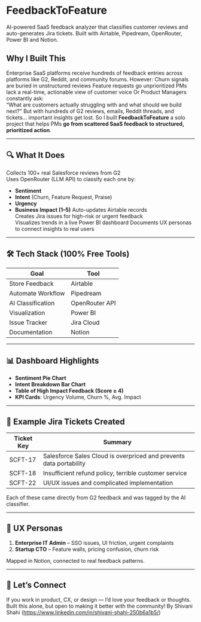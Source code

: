 # FeedbackToFeature
AI-powered SaaS feedback analyzer that classifies customer reviews and auto-generates Jira tickets. Built with Airtable, Pipedream, OpenRouter, Power BI and Notion.

## Why I Built This
Enterprise SaaS platforms receive hundreds of feedback entries across platforms like G2, Reddit, and community forums. However:
 Churn signals are buried in unstructured reviews
 Feature requests go unprioritized
 PMs lack a real-time, actionable view of customer voice
Or 
Product Managers constantly ask:  
“What are customers actually struggling with and what should we build next?”
But with hundreds of G2 reviews, emails, Reddit threads, and tickets... important insights get lost.
So I built **FeedbackToFeature** a solo project that helps PMs **go from scattered SaaS feedback to structured, prioritized action**.

---

## 🔍 What It Does

Collects 100+ real Salesforce reviews from G2  
Uses OpenRouter (LLM API) to classify each one by:
- **Sentiment**
- **Intent** (Churn, Feature Request, Praise)
- **Urgency**
- **Business Impact (1–5)**
Auto-updates Airtable records  
Creates Jira issues for high-risk or urgent feedback  
Visualizes trends in a live Power BI dashboard
Documents UX personas to connect insights to real users
---

## 🛠️ Tech Stack (100% Free Tools)

| Goal               | Tool                      |
|--------------------|---------------------------|
| Store Feedback     | Airtable                  |
| Automate Workflow  | Pipedream                 |
| AI Classification  | OpenRouter API            |
| Visualization      | Power BI                  |
| Issue Tracker      | Jira Cloud                |
| Documentation      | Notion                    |

---

## 📊 Dashboard Highlights

- **Sentiment Pie Chart**  
- **Intent Breakdown Bar Chart**  
- **Table of High Impact Feedback (Score ≥ 4)**  
- **KPI Cards**: Urgency Volume, Churn %, Avg. Impact

---

## 📁 Example Jira Tickets Created

| Ticket Key | Summary |
|------------|---------|
| SCFT-17    | Salesforce Sales Cloud is overpriced and prevents data portability |
| SCFT-18    | Insufficient refund policy, terrible customer service |
| SCFT-22    | UI/UX issues and complicated implementation |

Each of these came directly from G2 feedback and was tagged by the AI classifier.

---

## 👤 UX Personas

1. **Enterprise IT Admin** – SSO issues, UI friction, urgent complaints  
2. **Startup CTO** – Feature walls, pricing confusion, churn risk

Mapped in Notion, connected to real feedback patterns.

---

## 👋 Let’s Connect

If you work in product, CX, or design — I’d love your feedback or thoughts.  
Built this alone, but open to making it better with the community!
By Shivani Shahi (https://www.linkedin.com/in/shivani-shahi-250b6a1b5/)

